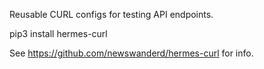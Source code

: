 Reusable CURL configs for testing API endpoints.

pip3 install hermes-curl

See https://github.com/newswanderd/hermes-curl for info.
